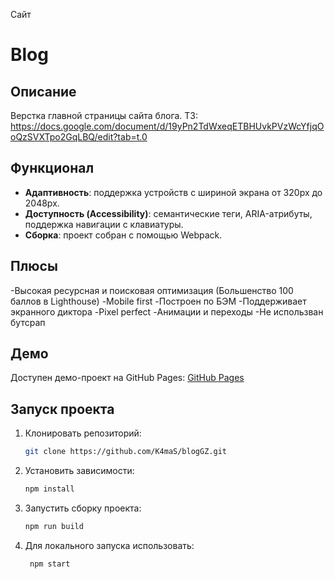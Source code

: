 Сайт
# Blog

## Описание
Верстка главной страницы сайта блога.
ТЗ: https://docs.google.com/document/d/19yPn2TdWxeqETBHUvkPVzWcYfjqOoQzSVXTpo2GqLBQ/edit?tab=t.0
 
## Функционал
- **Адаптивность**: поддержка устройств с шириной экрана от 320px до 2048px.
- **Доступность (Accessibility)**: семантические теги, ARIA-атрибуты, поддержка навигации с клавиатуры.
- **Сборка**: проект собран с помощью Webpack.

## Плюсы
-Высокая ресурсная и поисковая оптимизация (Большенство 100 баллов в Lighthouse)
-Mobile first
-Построен по БЭМ
-Поддерживает экранного диктора
-Pixel perfect
-Анимации и переходы
-Не использван бутсрап


## Демо
Доступен демо-проект на GitHub Pages: [GitHub Pages](https://k4mas.github.io/blogGZ/)

## Запуск проекта
1. Клонировать репозиторий:
   ```bash
   git clone https://github.com/K4maS/blogGZ.git
   ```
2. Установить зависимости:
    ```bash
    npm install
    ```
3. Запустить сборку проекта:
      ```bash
    npm run build
      ```
4. Для локального запуска использовать:
   ```bash
    npm start
   ```
